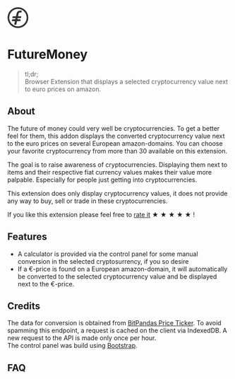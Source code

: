 ![alt text](https://github.com/basti42/FutureMoney/blob/master/icons/futuremoney48px.png "FutureMoney") <h1>FutureMoney</h1>

>tl;dr;  
>Browser Extension that displays a selected cryptocurrency value next to euro prices on amazon.

## About
The future of money could very well be cryptocurrencies. To get a better feel for them, this addon displays the converted cryptocurrency value next to the euro prices on several European amazon-domains. You can choose your favorite cryptocurrency from more than 30 available on this extension.

The goal is to raise awareness of cryptocurrencies. Displaying them next to items and their respective fiat currency values makes their value more palpable. Especially for people just getting into cryptocurrencies.  

This extension does only display cryptocurrency values, it does not provide any way to buy, sell or trade in these cryptocurrencies.

If you like this extension please feel free to [rate it](https://addons.mozilla.org/en-US/firefox/addon/futuremoney/?src=search) &#9733; &#9733; &#9733; &#9733; &#9733; ! 

## Features
* A calculator is provided via the control panel for some manual conversion in the selected cryptosurrency, if you so desire  
* If a €-price is found on a European amazon-domain, it will automatically be converted to the selected cryptocurrency value and be displayed next to the €-price.

## Credits
The data for conversion is obtained from [BitPandas Price Ticker](https://api.bitpanda.com/v1/ticker). To avoid spamming this endpoint, a request is cached on the client via IndexedDB. A new request to the API is made only once per hour.  
The control panel was build using [Bootstrap](https://getbootstrap.com/).  

## FAQ
